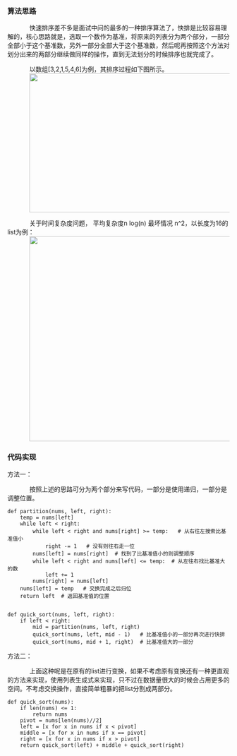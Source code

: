 <h3>算法思路</h3>

<p style="text-indent:50px;">快速排序差不多是面试中问的最多的一种排序算法了，快排是比较容易理解的，核心思路就是，选取一个数作为基准，将原来的列表分为两个部分，一部分全部小于这个基准数，另外一部分全部大于这个基准数，然后呢再按照这个方法对划分出来的两部分继续做同样的操作，直到无法划分的时候排序也就完成了。</p>

<p style="text-indent:50px;">以数组[3,2,1,5,4,6]为例，其排序过程如下图所示。<img alt="" class="has" height="315" src="https://img-blog.csdn.net/20181023002351996?watermark/2/text/aHR0cHM6Ly9ibG9nLmNzZG4ubmV0L0Zhbk1MZWk=/font/5a6L5L2T/fontsize/400/fill/I0JBQkFCMA==/dissolve/70" width="837" /></p>

<p style="text-indent:50px;">关于时间复杂度问题， 平均复杂度n log(n) 最坏情况 n^2，以长度为16的list为例：<img alt="" class="has" height="465" src="https://img-blog.csdn.net/2018102315000133?watermark/2/text/aHR0cHM6Ly9ibG9nLmNzZG4ubmV0L0Zhbk1MZWk=/font/5a6L5L2T/fontsize/400/fill/I0JBQkFCMA==/dissolve/70" width="706" /></p>

<h3>代码实现</h3>

<p style="text-indent:0;">方法一：</p>

<p style="text-indent:50px;">按照上述的思路可分为两个部分来写代码，一部分是使用递归，一部分是调整位置。</p>

<pre class="has">
<code class="language-python">def partition(nums, left, right):
    temp = nums[left]
    while left &lt; right:
        while left &lt; right and nums[right] &gt;= temp:   # 从右往左搜索比基准值小
            right -= 1   # 没有则往右走一位
        nums[left] = nums[right]  # 找到了比基准值小的则调整顺序
        while left &lt; right and nums[left] &lt;= temp:  # 从左往右找比基准大的数
            left += 1
        nums[right] = nums[left]
    nums[left] = temp   # 交换完成之后归位
    return left  # 返回基准值的位置


def quick_sort(nums, left, right):
    if left &lt; right:
        mid = partition(nums, left, right)
        quick_sort(nums, left, mid - 1)   # 比基准值小的一部分再次进行快排
        quick_sort(nums, mid + 1, right)  # 比基准值大的一部分</code></pre>

<p style="text-indent:0;">方法二：</p>

<p style="text-indent:50px;">上面这种呢是在原有的list进行变换，如果不考虑原有变换还有一种更直观的方法来实现，使用列表生成式来实现，只不过在数据量很大的时候会占用更多的空间。不考虑交换操作，直接简单粗暴的把list分割成两部分。</p>

<pre class="has">
<code class="language-python">def quick_sort(nums):
    if len(nums) &lt;= 1:
        return nums
    pivot = nums[len(nums)//2]
    left = [x for x in nums if x &lt; pivot]
    middle = [x for x in nums if x == pivot]
    right = [x for x in nums if x &gt; pivot]
    return quick_sort(left) + middle + quick_sort(right)</code></pre>

<p> </p>